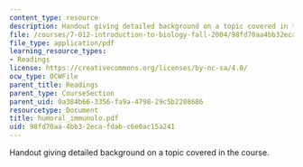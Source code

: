 ```yaml
---
content_type: resource
description: Handout giving detailed background on a topic covered in the course.
file: /courses/7-012-introduction-to-biology-fall-2004/98fd70aa4bb32ecafdabc6e0ac15a241_humoral_immunolo.pdf
file_type: application/pdf
learning_resource_types:
- Readings
license: https://creativecommons.org/licenses/by-nc-sa/4.0/
ocw_type: OCWFile
parent_title: Readings
parent_type: CourseSection
parent_uid: 0a384b66-3356-fa9a-4798-29c5b2208686
resourcetype: Document
title: humoral_immunolo.pdf
uid: 98fd70aa-4bb3-2eca-fdab-c6e0ac15a241
---
```

Handout giving detailed background on a topic covered in the course.